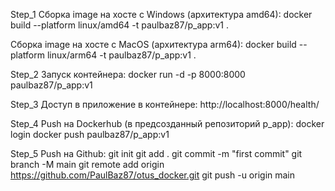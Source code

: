 Step_1
Сборка image на хосте с Windows (архитектура amd64):
docker build --platform linux/amd64 -t paulbaz87/p_app:v1 .

Сборка image на хосте с MacOS (архитектура arm64):
docker build  --platform linux/arm64 -t paulbaz87/p_app:v1 .

Step_2
Запуск контейнера:
docker run -d -p 8000:8000 paulbaz87/p_app:v1

Step_3
Доступ в приложение в контейнере:
http://localhost:8000/health/

Step_4
Push на Dockerhub (в предсозданный репозиторий p_app):
docker login
docker push paulbaz87/p_app:v1

Step_5
Push на Github:
git init
git add .
git commit -m "first commit"
git branch -M main
git remote add origin https://github.com/PaulBaz87/otus_docker.git
git push -u origin main
